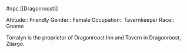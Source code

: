 #npc [[Dragonroost]]

Attitude:: Friendly
Gender:: Female
Occupation:: Tavernkeeper
Race:: Gnome

Torralyn is the proprietor of Dragonroost Inn and Tavern in Dragonroost, Zilargo.